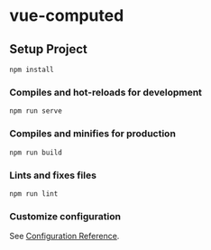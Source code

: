 # vue-computed

## Setup Project
```   
npm install
```

### Compiles and hot-reloads for development
```
npm run serve
```

### Compiles and minifies for production
```
npm run build
```

### Lints and fixes files
```
npm run lint
```

### Customize configuration  
See [Configuration Reference](https://cli.vuejs.org/config/).
